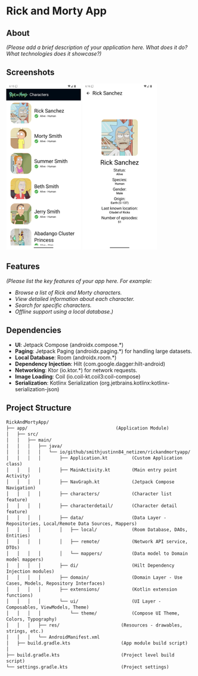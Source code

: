 # Rick and Morty App

## About

*(Please add a brief description of your application here. What does it do? What technologies does it showcase?)*

## Screenshots

<img src="/screenshots/list_view.png" alt="ListView" width="200"/>
<img src="/screenshots/detail_view.png" alt="DetailView" width="200"/>

## Features

*(Please list the key features of your app here. For example:*
*   *Browse a list of Rick and Morty characters.*
*   *View detailed information about each character.*
*   *Search for specific characters.*
*   *Offline support using a local database.)*

## Dependencies

*   **UI**: Jetpack Compose (androidx.compose.*)
*   **Paging**: Jetpack Paging (androidx.paging.*) for handling large datasets.
*   **Local Database**: Room (androidx.room.*)
*   **Dependency Injection**: Hilt (com.google.dagger:hilt-android)
*   **Networking**: Ktor (io.ktor.*) for network requests.
*   **Image Loading**: Coil (io.coil-kt.coil3:coil-compose)
*   **Serialization**: Kotlinx Serialization (org.jetbrains.kotlinx:kotlinx-serialization-json)

## Project Structure

```text
RickAndMortyApp/
├── app/                                 (Application Module)
│   ├── src/
│   │   ├── main/
│   │   │   ├── java/
│   │   │   │   └── io/github/smithjustinn84_netizen/rickandmortyapp/
│   │   │   │       ├── Application.kt         (Custom Application class)
│   │   │   │       ├── MainActivity.kt        (Main entry point Activity)
│   │   │   │       ├── NavGraph.kt            (Jetpack Compose Navigation)
│   │   │   │       ├── characters/            (Character list feature)
│   │   │   │       ├── characterdetail/       (Character detail feature)
│   │   │   │       ├── data/                  (Data Layer - Repositories, Local/Remote Data Sources, Mappers)
│   │   │   │       │   ├── local/             (Room Database, DAOs, Entities)
│   │   │   │       │   ├── remote/            (Network API service, DTOs)
│   │   │   │       │   └── mappers/           (Data model to Domain model mappers)
│   │   │   │       ├── di/                    (Hilt Dependency Injection modules)
│   │   │   │       ├── domain/                (Domain Layer - Use Cases, Models, Repository Interfaces)
│   │   │   │       ├── extensions/            (Kotlin extension functions)
│   │   │   │       └── ui/                    (UI Layer - Composables, ViewModels, Theme)
│   │   │   │           └── theme/             (Compose UI Theme, Colors, Typography)
│   │   │   ├── res/                       (Resources - drawables, strings, etc.)
│   │   │   └── AndroidManifest.xml
│   ├── build.gradle.kts                   (App module build script)
│
├── build.gradle.kts                       (Project level build script)
└── settings.gradle.kts                    (Project settings)
```